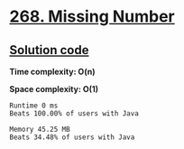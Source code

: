 # [268. Missing Number](https://leetcode.com/problems/missing-number/)

## [Solution code](https://github.com/alexengrig/leetcode/blob/main/src/main/java/dev/alexengrig/leetcode/_268_missing_number/Solution.java)

**Time complexity: O(n)**

**Space complexity: O(1)**

```
Runtime 0 ms
Beats 100.00% of users with Java

Memory 45.25 MB
Beats 34.48% of users with Java
```
